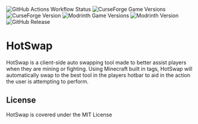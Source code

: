 ![GitHub Actions Workflow Status](https://img.shields.io/github/actions/workflow/status/SuperScary/HotSwap/build.yml)
![CurseForge Game Versions](https://img.shields.io/curseforge/game-versions/404217?logo=curseforge&label=CurseForge)
![CurseForge Version](https://img.shields.io/curseforge/v/404217?logo=curseforge)
![Modrinth Game Versions](https://img.shields.io/modrinth/game-versions/DzrFkrG2?logo=modrinth)
![Modrinth Version](https://img.shields.io/modrinth/v/DzrFkrG2?logo=modrinth)
![GitHub Release](https://img.shields.io/github/v/release/SuperScary/HotSwap)

# HotSwap
HotSwap is a client-side auto swapping tool made to better assist players when they are mining or fighting. Using Minecraft built in tags, HotSwap will automatically swap to the best tool in the players hotbar to aid in the action the user is attempting to perform.

## License
HotSwap is covered under the MIT License
